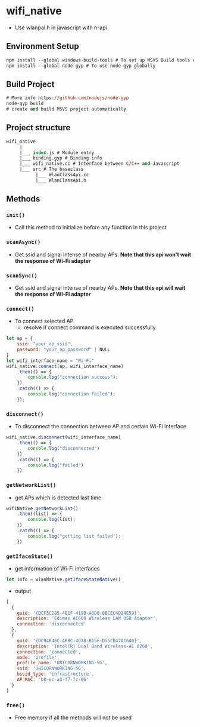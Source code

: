 # wifi_native
* Use wlanpai.h in javascript with n-api
## Environment Setup
```ps
npm install --global windows-build-tools # To set up MSVS Build tools enviornment if needed
npm install --global node-gyp # To use node-gyp globally
```

## Build Project
```ps
# More info https://github.com/nodejs/node-gyp
node-gyp build
# create and build MSVS project automatically
```
## Project structure

```ps
wifi_native
     |
     |___ index.js # Module entry
     |___ binding.gyp # Binding info
     |___ wifi_native.cc # Interface between C/C++ and Javascript
     |___ src # The baseclass 
           |___ WlanClassApi.cc
           |___ WlanClassApi.h 
```

## Methods
### `init()`
* Call this method to initialize before any function in this project
### `scanAsync()`
* Get ssid and signal intense of nearby APs. __Note that this api won't wait the response of Wi-Fi adapter__
### `scanSync()`
* Get ssid and signal intense of nearby APs. __Note that this api will wait the response of Wi-Fi adapter__
### `connect()`
* To connect selected AP 
    * resolve if connect command is executed successfully
```javascript
let ap = {
    ssid: "your_ap_ssid",
    password: "your_ap_password" | NULL
}
let wifi_interface_name = "Wi-Fi"
wifi_native.connect(ap, wifi_interface_name)
    .then(() => {
        console.log("connection success");
    })
    .catch(() => {
        console.log("connection failed");
    });
```
### `disconnect()`
* To disconnect the connection between AP and certain Wi-Fi interface

```javascript
wifi_native.disconnect(wifi_interface_name)
    .then(() => {
        console.log("disconnected")
    })
    .catch(() => {
        console.log("failed")
    })
```

### `getNetworkList()`
* get APs which is detected last time
```javascript
wifiNative.getNetworkList()
    .then((list) => {
        console.log(list);
    })
    .catch(() => {
        console.log("getting list failed");
    })
```
### `getIfaceState()`
* get information of Wi-Fi interfaces
```javascript
let info = wlanNative.getIfaceStateNative()
```
* output
```javascript
[
  {
    guid: '{DCF5C285-4B1F-419B-A0D0-8BCEC4D24E59}',
    description: 'Edimax AC600 Wireless LAN USB Adapter',
    connection: 'disconnected'
  },
  {
    guid: '{DC94B46C-AE8C-4078-B15F-D55CD47AC640}',
    description: 'Intel(R) Dual Band Wireless-AC 8260',
    connection: 'connected',
    mode: 'profile',
    profile_name: 'UNICORNWORKING-5G',
    ssid: 'UNICORNWORKING-5G',
    bssid_type: 'infrastructure',
    AP_MAC: 'b8-ec-a3-f7-fc-06'
  }
]
```

### `free()`
* Free memory if all the methods will not be used
